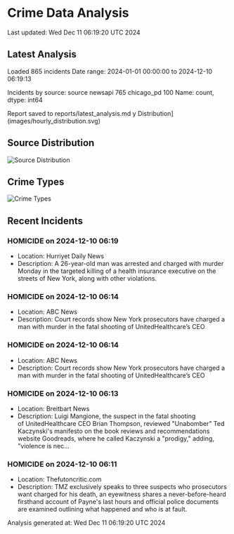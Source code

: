# Crime Data Analysis
Last updated: Wed Dec 11 06:19:20 UTC 2024

## Latest Analysis

Loaded 865 incidents
Date range: 2024-01-01 00:00:00 to 2024-12-10 06:19:13

Incidents by source:
source
newsapi       765
chicago_pd    100
Name: count, dtype: int64

Report saved to reports/latest_analysis.md
y Distribution](images/hourly_distribution.svg)

## Source Distribution
![Source Distribution](images/source_distribution.svg)

## Crime Types
![Crime Types](images/crime_types.svg)

## Recent Incidents

### HOMICIDE on 2024-12-10 06:19
- Location: Hurriyet Daily News
- Description: A 26-year-old man was arrested and charged with murder Monday in the targeted killing of a health insurance executive on the streets of New York, along with other violations.


### HOMICIDE on 2024-12-10 06:14
- Location: ABC News
- Description: Court records show New York prosecutors have charged a man with murder in the fatal shooting of UnitedHealthcare’s CEO


### HOMICIDE on 2024-12-10 06:14
- Location: ABC News
- Description: Court records show New York prosecutors have charged a man with murder in the fatal shooting of UnitedHealthcare’s CEO


### HOMICIDE on 2024-12-10 06:13
- Location: Breitbart News
- Description: Luigi Mangione, the suspect in the fatal shooting of UnitedHealthcare CEO Brian Thompson, reviewed "Unabomber" Ted Kaczynski's manifesto on the book reviews and recommendations website Goodreads, where he called Kaczynski a "prodigy," adding, "violence is nec…


### HOMICIDE on 2024-12-10 06:11
- Location: Thefutoncritic.com
- Description: TMZ exclusively speaks to three suspects who prosecutors want charged for his death, an eyewitness shares a never-before-heard firsthand account of Payne's last hours and official police documents are examined outlining what happened and who is at fault.

Analysis generated at: Wed Dec 11 06:19:20 UTC 2024
